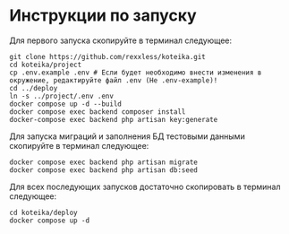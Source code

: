 # Инструкции по запуску
Для первого запуска скопируйте в терминал следующее:
```shell
git clone https://github.com/rexxless/koteika.git
cd koteika/project
cp .env.example .env # Если будет необходимо внести изменения в окружение, редактируйте файл .env (Не .env-example)!
cd ../deploy
ln -s ../project/.env .env
docker compose up -d --build
docker compose exec backend composer install
docker-compose exec backend php artisan key:generate
```

Для запуска миграций и заполнения БД тестовыми данными скопируйте в терминал следующее:
```shell
docker compose exec backend php artisan migrate
docker compose exec backend php artisan db:seed
```

Для всех последующих запусков достаточно скопировать в терминал следующее:
```shell
cd koteika/deploy
docker compose up -d
```
